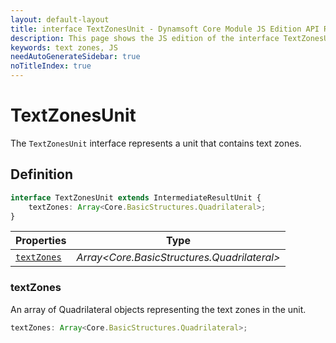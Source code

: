 ```yaml
---
layout: default-layout
title: interface TextZonesUnit - Dynamsoft Core Module JS Edition API Reference
description: This page shows the JS edition of the interface TextZonesUnit in Dynamsoft Core Module.
keywords: text zones, JS
needAutoGenerateSidebar: true
noTitleIndex: true
---
```


# TextZonesUnit

The `TextZonesUnit` interface represents a unit that contains text zones.

## Definition

```typescript
interface TextZonesUnit extends IntermediateResultUnit {
    textZones: Array<Core.BasicStructures.Quadrilateral>;
}
```

| Properties               | Type |
|----------------------|-------------|
| [`textZones`](#textzones) | *Array<Core.BasicStructures.Quadrilateral>* |

### textZones

An array of Quadrilateral objects representing the text zones in the unit.

```typescript
textZones: Array<Core.BasicStructures.Quadrilateral>;
```
